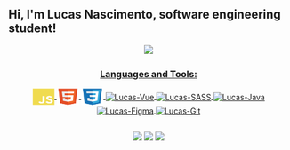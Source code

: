## Hi, I'm Lucas Nascimento, software engineering student!
<div align="center">
  <a href="https://github.com/lucasnds">
 <p><img height="180em" src="https://github-readme-stats.vercel.app/api/top-langs/?username=lucasnds&layout=compact&langs_count=7&theme=dark"/></p>
</div>
<div align="center" style="display: inline_block">
<div align="center">
  <h3>Languages and Tools:
</h3>
  <img align="center" alt="Lucas-Js" height="30" width="40" src="https://raw.githubusercontent.com/devicons/devicon/master/icons/javascript/javascript-plain.svg">
  <img align="center" alt="Lucas-HTML" height="30" width="40" src="https://raw.githubusercontent.com/devicons/devicon/master/icons/html5/html5-original.svg">
  <img align="center" alt="Lucas-CSS" height="30" width="40" src="https://raw.githubusercontent.com/devicons/devicon/master/icons/css3/css3-original.svg">
  <img align="center" alt="Lucas-Vue" height="30" width="40" src="https://cdn.jsdelivr.net/gh/devicons/devicon/icons/vuejs/vuejs-original.svg" />
  <img align="center" alt="Lucas-SASS" height="30" width="40" src="https://cdn.jsdelivr.net/gh/devicons/devicon/icons/sass/sass-original.svg" />
  <img align="center" alt="Lucas-Java" height="30" width="40" src="https://cdn.jsdelivr.net/gh/devicons/devicon/icons/java/java-original.svg">
  <img align="center" alt="Lucas-Figma" height="30" width="40" src="https://cdn.jsdelivr.net/gh/devicons/devicon/icons/figma/figma-original.svg">
  <img align="center" alt="Lucas-Git" height="30" width="40"  src="https://cdn.jsdelivr.net/gh/devicons/devicon/icons/git/git-original.svg">  
</div>
  
  ##
 
<div align="center"> 
  <a href="https://www.instagram.com/_lucasnsilva/" target="_blank"><img src="https://img.shields.io/badge/-Instagram-%23E4405F?style=for-the-badge&logo=Instagram&logoColor=white" target="_blank"></a>
  <a href = "mailto:lucasdoismile16@gmail.com"><img src="https://img.shields.io/badge/-Gmail-%23333?style=for-the-badge&logo=gmail&logoColor=white" target="_blank"></a>
  <a href="https://www.linkedin.com/in/lucasnds26/" target="_blank"><img src="https://img.shields.io/badge/-LinkedIn-%230077B5?style=for-the-badge&logo=linkedin&logoColor=white" target="_blank"></a> 
  
 
 
</div>
  



